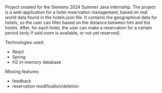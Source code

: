 Project created for the Siemens 2024 Summer Java internship.
The project is a web application for a hotel reservation management, based on real world data found in the hotels.json file. It contains the geographical data for hotels, so the user can filter based on
the distance between him and the hotels. After, for each hotel, the user can make a reservation for a certain period (only if said room is available, or not yet reserved).

Technologies used:
- React
- Spring
- H2 in-memory database

Missing features:
- feedback
- reservation modification/deletion

